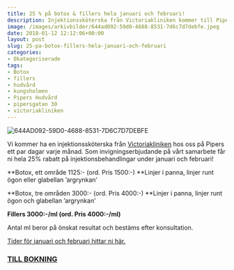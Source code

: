 ```yaml
---
title: 25 % på botox & fillers hela januari och februari!
description: Injektionssköterska från Victoriakliniken kommer till Pipers Hudvård
image: /images/arkivbilder/644ad092-59d0-4688-8531-7d6c7d7debfe.jpeg
date: 2018-01-12 12:12:06+00:00
layout: post
slug: 25-pa-botox-fillers-hela-januari-och-februari
categories:
- Okategoriserade
tags:
- Botox
- fillers
- hudvård
- kungsholmen
- Pipers Hudvård
- pipersgatan 30
- victoriakliniken
---
```


![644AD092-59D0-4688-8531-7D6C7D7DEBFE](https://pipershudvard.files.wordpress.com/2018/01/644ad092-59d0-4688-8531-7d6c7d7debfe.jpeg?w=600)

Vi kommer ha en injektionssköterska från [Victoriakliniken](https://www.victoriakliniken.com/behandlingar/injektionsbehandlingar/) hos oss på Pipers ett par dagar varje månad. Som invigningserbjudande på vårt samarbete får ni hela 25% rabatt på injektionsbehandlingar under januari och februari!

**Botox, ett område 1125:- (ord. Pris 1500:-) **Linjer i panna, linjer runt ögon eller glabellan ’argrynkan’

**Botox, tre områden 3000:- (ord. Pris 4000:-) **Linjer i panna, linjer runt ögon och glabellan ’argrynkan’

**Fillers 3000:-/ml (ord. Pris 4000:-/ml)**

Antal ml beror på önskat resultat och bestäms efter konsultation.

[Tider för januari och februari hittar ni här.](http://pipershudvard.com/botox-fillers-victoriakliniken/)


### [TILL BOKNING](/bokning/)
